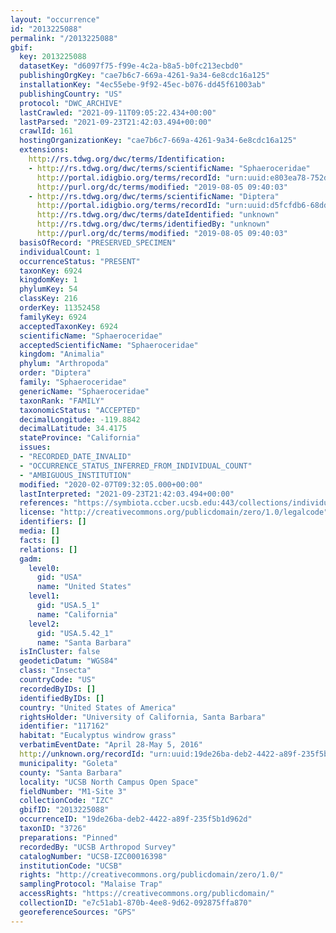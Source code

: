 ```yaml
---
layout: "occurrence"
id: "2013225088"
permalink: "/2013225088"
gbif:
  key: 2013225088
  datasetKey: "d6097f75-f99e-4c2a-b8a5-b0fc213ecbd0"
  publishingOrgKey: "cae7b6c7-669a-4261-9a34-6e8cdc16a125"
  installationKey: "4ec55ebe-9f92-45ec-b076-dd45f61003ab"
  publishingCountry: "US"
  protocol: "DWC_ARCHIVE"
  lastCrawled: "2021-09-11T09:05:22.434+00:00"
  lastParsed: "2021-09-23T21:42:03.494+00:00"
  crawlId: 161
  hostingOrganizationKey: "cae7b6c7-669a-4261-9a34-6e8cdc16a125"
  extensions:
    http://rs.tdwg.org/dwc/terms/Identification:
    - http://rs.tdwg.org/dwc/terms/scientificName: "Sphaeroceridae"
      http://portal.idigbio.org/terms/recordId: "urn:uuid:e803ea78-752d-4eb7-b0e4-2d9e86a7c139"
      http://purl.org/dc/terms/modified: "2019-08-05 09:40:03"
    - http://rs.tdwg.org/dwc/terms/scientificName: "Diptera"
      http://portal.idigbio.org/terms/recordId: "urn:uuid:d5fcfdb6-68dd-4ce0-935e-e436115b7b3d"
      http://rs.tdwg.org/dwc/terms/dateIdentified: "unknown"
      http://rs.tdwg.org/dwc/terms/identifiedBy: "unknown"
      http://purl.org/dc/terms/modified: "2019-08-05 09:40:03"
  basisOfRecord: "PRESERVED_SPECIMEN"
  individualCount: 1
  occurrenceStatus: "PRESENT"
  taxonKey: 6924
  kingdomKey: 1
  phylumKey: 54
  classKey: 216
  orderKey: 11352458
  familyKey: 6924
  acceptedTaxonKey: 6924
  scientificName: "Sphaeroceridae"
  acceptedScientificName: "Sphaeroceridae"
  kingdom: "Animalia"
  phylum: "Arthropoda"
  order: "Diptera"
  family: "Sphaeroceridae"
  genericName: "Sphaeroceridae"
  taxonRank: "FAMILY"
  taxonomicStatus: "ACCEPTED"
  decimalLongitude: -119.8842
  decimalLatitude: 34.4175
  stateProvince: "California"
  issues:
  - "RECORDED_DATE_INVALID"
  - "OCCURRENCE_STATUS_INFERRED_FROM_INDIVIDUAL_COUNT"
  - "AMBIGUOUS_INSTITUTION"
  modified: "2020-02-07T09:32:05.000+00:00"
  lastInterpreted: "2021-09-23T21:42:03.494+00:00"
  references: "https://symbiota.ccber.ucsb.edu:443/collections/individual/index.php?occid=117162"
  license: "http://creativecommons.org/publicdomain/zero/1.0/legalcode"
  identifiers: []
  media: []
  facts: []
  relations: []
  gadm:
    level0:
      gid: "USA"
      name: "United States"
    level1:
      gid: "USA.5_1"
      name: "California"
    level2:
      gid: "USA.5.42_1"
      name: "Santa Barbara"
  isInCluster: false
  geodeticDatum: "WGS84"
  class: "Insecta"
  countryCode: "US"
  recordedByIDs: []
  identifiedByIDs: []
  country: "United States of America"
  rightsHolder: "University of California, Santa Barbara"
  identifier: "117162"
  habitat: "Eucalyptus windrow grass"
  verbatimEventDate: "April 28-May 5, 2016"
  http://unknown.org/recordId: "urn:uuid:19de26ba-deb2-4422-a89f-235f5b1d962d"
  municipality: "Goleta"
  county: "Santa Barbara"
  locality: "UCSB North Campus Open Space"
  fieldNumber: "M1-Site 3"
  collectionCode: "IZC"
  gbifID: "2013225088"
  occurrenceID: "19de26ba-deb2-4422-a89f-235f5b1d962d"
  taxonID: "3726"
  preparations: "Pinned"
  recordedBy: "UCSB Arthropod Survey"
  catalogNumber: "UCSB-IZC00016398"
  institutionCode: "UCSB"
  rights: "http://creativecommons.org/publicdomain/zero/1.0/"
  samplingProtocol: "Malaise Trap"
  accessRights: "https://creativecommons.org/publicdomain/"
  collectionID: "e7c51ab1-870b-4ee8-9d62-092875ffa870"
  georeferenceSources: "GPS"
---
```

